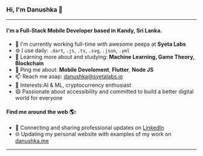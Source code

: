 ### Hi, I'm Danushka 👋
---

#### I'm a Full-Stack Mobile Developer based in Kandy, Sri Lanka.

- 🏢 I'm currently working full-time with awesome peeps at **Syeta Labs**
- ⚙️ I use daily: `.dart`, `.js`, `.ts`, `.svg`, `.json`, `.yml` 
- 🌱 Learning more about and studying: **Machine Learning, Game Theory, Blockchain**
- 💬 Ping me about: **Mobile Develoment**, **Flutter**, **Node JS**
- 📫 Reach me asap: danushka@syetalabs.io
- 💜 Interests:AI & ML, cryptocurrency enthusiast
- 😄 Passionate about accessibility and committed to build a better digital world for everyone

#### Find me around the web 🌎:
- 💼 Connecting and sharing professional updates on <a href="https://www.linkedin.com/in/danushka-ariyarathna-498294137/">LinkedIn</a>
- 🌐 Updating my personal website with examples of my work on <a href="https://www.danushka.me">danushka.me</a>



---


